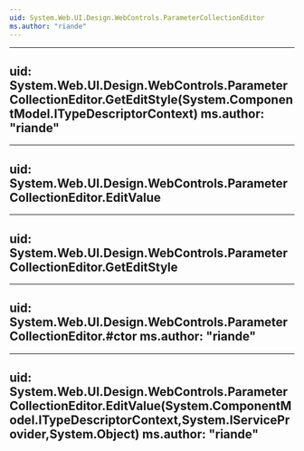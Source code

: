 ```yaml
---
uid: System.Web.UI.Design.WebControls.ParameterCollectionEditor
ms.author: "riande"
---
```


---
uid: System.Web.UI.Design.WebControls.ParameterCollectionEditor.GetEditStyle(System.ComponentModel.ITypeDescriptorContext)
ms.author: "riande"
---

---
uid: System.Web.UI.Design.WebControls.ParameterCollectionEditor.EditValue
---

---
uid: System.Web.UI.Design.WebControls.ParameterCollectionEditor.GetEditStyle
---

---
uid: System.Web.UI.Design.WebControls.ParameterCollectionEditor.#ctor
ms.author: "riande"
---

---
uid: System.Web.UI.Design.WebControls.ParameterCollectionEditor.EditValue(System.ComponentModel.ITypeDescriptorContext,System.IServiceProvider,System.Object)
ms.author: "riande"
---
